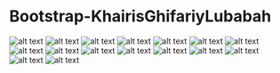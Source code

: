 # Bootstrap-KhairisGhifariyLubabah
![alt text](https://github.com/KGLubabah/Bootstrap-KhairisGhifariyLubabah/blob/master/Latihan%201%20(Bootstrap%20Color).JPG)
![alt text](https://github.com/KGLubabah/Bootstrap-KhairisGhifariyLubabah/blob/master/Latihan%202%20(Bootstrap%20Grid).JPG)
![alt text](https://github.com/KGLubabah/Bootstrap-KhairisGhifariyLubabah/blob/master/Latihan%203%20(Bootstrap%20Button).JPG)
![alt text](https://github.com/KGLubabah/Bootstrap-KhairisGhifariyLubabah/blob/master/Latihan%204%20(Bootstrap%20Alert).JPG)
![alt text](https://github.com/KGLubabah/Bootstrap-KhairisGhifariyLubabah/blob/master/Latihan%204%20(Bootstrap%20Alert)2.JPG)
![alt text](https://github.com/KGLubabah/Bootstrap-KhairisGhifariyLubabah/blob/master/Latihan%205%20(Bootstrap%20Card).JPG)
![alt text](https://github.com/KGLubabah/Bootstrap-KhairisGhifariyLubabah/blob/master/Latihan%205%20(Bootstrap%20Card)2.JPG)
![alt text](https://github.com/KGLubabah/Bootstrap-KhairisGhifariyLubabah/blob/master/Latihan%206%20(Navigation%20Bar).JPG)
![alt text](https://github.com/KGLubabah/Bootstrap-KhairisGhifariyLubabah/blob/master/Latihan%206%20(Navigation%20Bar)2.JPG)
![alt text](https://github.com/KGLubabah/Bootstrap-KhairisGhifariyLubabah/blob/master/Latihan%207%20(Bootstrap%20Slider).JPG)
![alt text](https://github.com/KGLubabah/Bootstrap-KhairisGhifariyLubabah/blob/master/Latihan%207%20(Bootstrap%20Slider)2.JPG)
![alt text](https://github.com/KGLubabah/Bootstrap-KhairisGhifariyLubabah/blob/master/Latihan%207%20(Bootstrap%20Slider)3.JPG)
![alt text](https://github.com/KGLubabah/Bootstrap-KhairisGhifariyLubabah/blob/master/Latihan%208%20(Bootstrap%20Modal).JPG)
![alt text](https://github.com/KGLubabah/Bootstrap-KhairisGhifariyLubabah/blob/master/Latihan%208%20(Bootstrap%20Modal)2.JPG)
![alt text](https://github.com/KGLubabah/Bootstrap-KhairisGhifariyLubabah/blob/master/Latihan%209%20(Bootstrap%20Table).JPG)
![alt text](https://github.com/KGLubabah/Bootstrap-KhairisGhifariyLubabah/blob/master/Latihan%209%20(Bootstrap%20Table)2.JPG)
